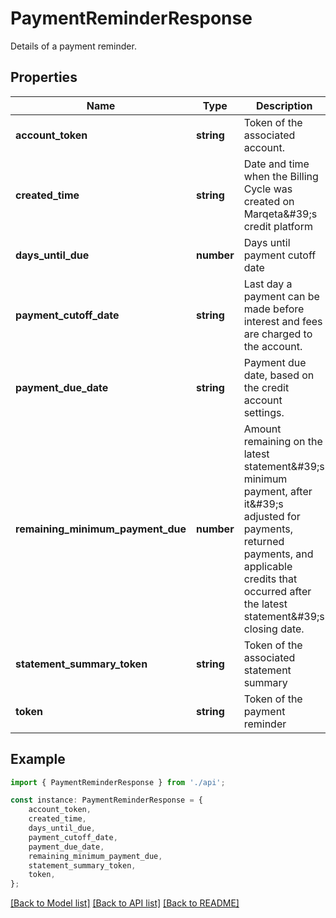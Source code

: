 # PaymentReminderResponse

Details of a payment reminder.

## Properties

Name | Type | Description | Notes
------------ | ------------- | ------------- | -------------
**account_token** | **string** | Token of the associated account. | [optional] [default to undefined]
**created_time** | **string** | Date and time when the Billing Cycle was created on Marqeta\&#39;s credit platform | [optional] [default to undefined]
**days_until_due** | **number** | Days until payment cutoff date | [optional] [default to undefined]
**payment_cutoff_date** | **string** | Last day a payment can be made before interest and fees are charged to the account. | [optional] [default to undefined]
**payment_due_date** | **string** | Payment due date, based on the credit account settings. | [optional] [default to undefined]
**remaining_minimum_payment_due** | **number** | Amount remaining on the latest statement\&#39;s minimum payment, after it\&#39;s adjusted for payments, returned payments, and applicable credits that occurred after the latest statement\&#39;s closing date. | [optional] [default to undefined]
**statement_summary_token** | **string** | Token of the associated statement summary | [optional] [default to undefined]
**token** | **string** | Token of the payment reminder | [optional] [default to undefined]

## Example

```typescript
import { PaymentReminderResponse } from './api';

const instance: PaymentReminderResponse = {
    account_token,
    created_time,
    days_until_due,
    payment_cutoff_date,
    payment_due_date,
    remaining_minimum_payment_due,
    statement_summary_token,
    token,
};
```

[[Back to Model list]](../README.md#documentation-for-models) [[Back to API list]](../README.md#documentation-for-api-endpoints) [[Back to README]](../README.md)
